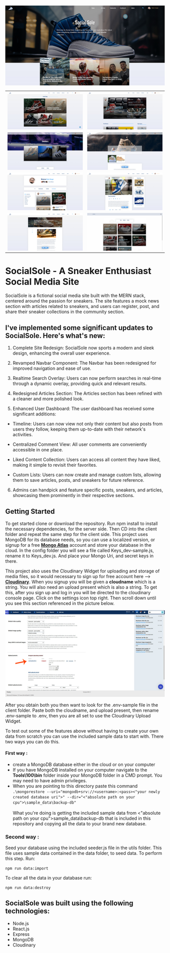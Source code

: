 ![Markdown Logo](/githubphotos/2023-update/HD/Home-pg-header.jpg)

<!-- Tables -->
|      |         |
| -------- | -------------- |
| ![Markdown Logo](/githubphotos/2023-update/HD/Front-latest-news.jpg)| ![Markdown Logo](/githubphotos/2023-update/HD/Article-section.jpg)|
| ![Markdown Logo](/githubphotos/2023-update/HD/Sneaker-pg.jpg)| ![Markdown Logo](/githubphotos/2023-update/HD/Sneaker-detail.jpg)|
| ![Markdown Logo](/githubphotos/2023-update/HD/Dashboard-pg-saved-content.jpg)| ![Markdown Logo](/githubphotos/2023-update/HD/Posts-detail.jpg)|
| ![Markdown Logo](/githubphotos/2023-update/HD/Article-detail.jpg)| ![Markdown Logo](/githubphotos/2023-update/HD/Search-results.jpg)|



# SocialSole - A Sneaker Enthusiast Social Media Site

SocialSole is a fictional social media site built with the MERN stack, centered around the passion for sneakers. The site features a mock news section with articles related to sneakers, and users can register, post, and share their sneaker collections in the community section.

## I've implemented some significant updates to SocialSole. Here's what's new:

1. Complete Site Redesign: SocialSole now sports a modern and sleek design, enhancing the overall user experience.

2. Revamped Navbar Component: The Navbar has been redesigned for improved navigation and ease of use.

3. Realtime Search Overlay: Users can now perform searches in real-time through a dynamic overlay, providing quick and relevant results.

4. Redesigned Articles Section: The Articles section has been refined with a cleaner and more polished look.

5. Enhanced User Dashboard: The user dashboard has received some significant additions:

  * Timeline: Users can now view not only their content but also posts from users they follow, keeping them up-to-date with their network's activities.

  * Centralized Comment View: All user comments are conveniently accessible in one place.

  * Liked Content Collection: Users can access all content they have liked, making it simple to revisit their favorites.

  * Custom Lists: Users can now create and manage custom lists, allowing them to save articles, posts, and sneakers for future reference.

  6. Admins can handpick and feature specific posts, sneakers, and articles, showcasing them prominently in their respective sections. 


## Getting Started

To get started clone or download the repository. Run npm install to install the necessary dependencies, for the server side. Then CD into the client folder and repeat the same step for the client side. This project uses MongoDB for its database needs, so you can use a localized version, or signup for a free **[Mongo Atlas](https://www.mongodb.com/ "MongoDB")** account and store your database in the cloud. In the config folder you will see a file called Keys_dev-sample.js, rename it to Keys_dev.js. And place your Mongo Uri, and secret keys in there.

This project also uses the Cloudinary Widget for uploading and storage of media files, so it would necessary to sign up for free account here --> **[Cloudinary](https://cloudinary.com/users/register/free/ "Cloudinary")**. When you signup you will be given a **cloudname** which is a string. You will also need an upload present which is also a string. To get this, after you sign up and log in you will be directed to the cloudinary console page. Click on the settings icon top right. Then scroll down until you see this section referenced in the picture
below.

![alt text](/githubphotos/cloudinary-console.jpg)

After you obtain both you then want to look for the .env-sample file in the client folder. Paste both the cloudname, and upload present, then rename .env-sample to .env, then you are all set to use the Cloudinary Upload Widget.

To test out some of the features above without having to create your own data from scratch you can use the included sample data to start with. There two ways you can do this.

#### First way :
* create a MongoDB database either in the cloud or on your computer
* If you have MongoDB installed on your computer navigate to the **Tools\100\bin** folder inside your MongoDB folder in a CMD prompt. You may need to have admin privileges.
* When you are pointing to this directory paste this command 
`.\mongorestore --uri="mongodb+srv://<username>:<pass><"your newly created database uri">" --dir="<"absolute path on your cpu">\sample_data\backup-db"`
<br><br>
What you're doing is getting the included sample data from <"absolute path on your cpu">sample_data\backup-db that is included in this repository and copying all the data to your brand new database.

### Second way :

Seed your database using the included seeder.js file in the utils folder. This file uses sample data contained in the data folder, to seed data. To perform this step. Run:

```
npm run data:import
```

To clear all the data in your database run: 

```
npm run data:destroy
```

## SocialSole was built using the following technologies:
* Node.js
* React.js
* Express
* MongoDB
* Cloudinary
